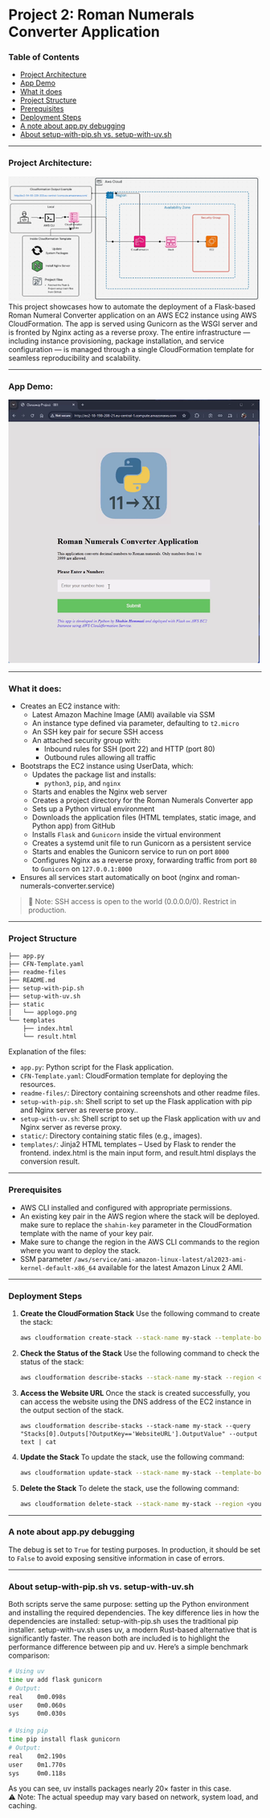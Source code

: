Project 2: Roman Numerals Converter Application
===============================================

### Table of Contents
- [Project Architecture](#project-architecture)
- [App Demo](#app-demo)
- [What it does](#what-it-does)
- [Project Structure](#project-structure)
- [Prerequisites](#prerequisites)
- [Deployment Steps](#deployment-steps)
- [A note about app.py debugging](#a-note-about-apppy-debugging)
- [About setup-with-pip.sh vs. setup-with-uv.sh](#about-setup-with-pipsh-vs-setup-with-uvsh)

---

### Project Architecture:
<img src="./readme-files/RomanNumeralsConverterDiagram.gif" width="500" height="auto" />
This project showcases how to automate the deployment of a Flask-based Roman Numeral Converter application on an AWS EC2 instance using AWS CloudFormation. The app is served using Gunicorn as the WSGI server and is fronted by Nginx acting as a reverse proxy. The entire infrastructure — including instance provisioning, package installation, and service configuration — is managed through a single CloudFormation template for seamless reproducibility and scalability.

---

### App Demo:
<img src="./readme-files/AppDemo.gif" width="500" height="auto" />

---

### What it does:
- Creates an EC2 instance with:  
  - Latest Amazon Machine Image (AMI) available via SSM
  - An instance type defined via parameter, defaulting to `t2.micro`
  - An SSH key pair for secure SSH access  
  - An attached security group with:
    - Inbound rules for SSH (port 22) and HTTP (port 80)
    - Outbound rules allowing all traffic
- Bootstraps the EC2 instance using UserData, which:  
  - Updates the package list and installs:
     - `python3`, `pip`, and `nginx`
  - Starts and enables the Nginx web server  
  - Creates a project directory for the Roman Numerals Converter app
  - Sets up a Python virtual environment
  - Downloads the application files (HTML templates, static image, and Python app) from GitHub
  - Installs `Flask` and `Gunicorn` inside the virtual environment
  - Creates a systemd unit file to run Gunicorn as a persistent service
  - Starts and enables the Gunicorn service to run on port `8000`
  - Configures Nginx as a reverse proxy, forwarding traffic from port `80` to `Gunicorn` on `127.0.0.1:8000`
- Ensures all services start automatically on boot (nginx and roman-numerals-converter.service)

>🔐 Note: SSH access is open to the world (0.0.0.0/0). Restrict in production.

---

### Project Structure
```
├── app.py
├── CFN-Template.yaml
├── readme-files
├── README.md
├── setup-with-pip.sh
├── setup-with-uv.sh
├── static
│   └── applogo.png
└── templates
    ├── index.html
    └── result.html
```
Explanation of the files:
- `app.py`: Python script for the Flask application.
- `CFN-Template.yaml`: CloudFormation template for deploying the resources.
- `readme-files/`: Directory containing screenshots and other readme files.
- `setup-with-pip.sh`: Shell script to set up the Flask application with pip and Nginx server as reverse proxy..
- `setup-with-uv.sh`: Shell script to set up the Flask application with uv and Nginx server as reverse proxy.
- `static/`: Directory containing static files (e.g., images).
- `templates/`: Jinja2 HTML templates – Used by Flask to render the frontend. index.html is the main input form, and result.html displays the conversion result.

---

### Prerequisites
- AWS CLI installed and configured with appropriate permissions.
- An existing key pair in the AWS region where the stack will be deployed. make sure to replace the `shahin-key` parameter in the CloudFormation template with the name of your key pair.
- Make sure to change the region in the AWS CLI commands to the region where you want to deploy the stack.
- SSM parameter `/aws/service/ami-amazon-linux-latest/al2023-ami-kernel-default-x86_64` available for the latest Amazon Linux 2 AMI.

---

### Deployment Steps
1. **Create the CloudFormation Stack**
   Use the following command to create the stack:
   ```sh
   aws cloudformation create-stack --stack-name my-stack --template-body file://CFN-Template.yaml --region <your-region>
   ```

2. **Check the Status of the Stack**
   Use the following command to check the status of the stack:
   ```sh
   aws cloudformation describe-stacks --stack-name my-stack --region <your-region>
   ```

3. **Access the Website URL**
   Once the stack is created successfully, you can access the website using the DNS address of the EC2 instance in the output section of the stack.
   ```
   aws cloudformation describe-stacks --stack-name my-stack --query "Stacks[0].Outputs[?OutputKey=='WebsiteURL'].OutputValue" --output text | cat
   ```

4. **Update the Stack**
   To update the stack, use the following command:
   ```sh
   aws cloudformation update-stack --stack-name my-stack --template-body file://CFN-Template.yaml --region <your-region>
   ```

5. **Delete the Stack**
   To delete the stack, use the following command:
   ```sh
   aws cloudformation delete-stack --stack-name my-stack --region <your-region>
   ```

---

### A note about app.py debugging
The debug is set to `True` for testing purposes. In production, it should be set to `False` to avoid exposing sensitive information in case of errors.

---

### About setup-with-pip.sh vs. setup-with-uv.sh
Both scripts serve the same purpose: setting up the Python environment and installing the required dependencies. The key difference lies in how the dependencies are installed:
setup-with-pip.sh uses the traditional pip installer.
setup-with-uv.sh uses uv, a modern Rust-based alternative that is significantly faster.
The reason both are included is to highlight the performance difference between pip and uv.
Here’s a simple benchmark comparison:
```sh
# Using uv
time uv add flask gunicorn
# Output:
real    0m0.098s
user    0m0.060s
sys     0m0.030s  

# Using pip
time pip install flask gunicorn
# Output:
real    0m2.190s
user    0m1.770s
sys     0m0.118s
```
As you can see, uv installs packages nearly 20× faster in this case.  
⚠️ Note: The actual speedup may vary based on network, system load, and caching.